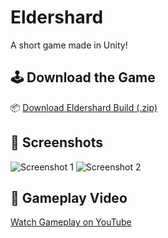 # Eldershard

A short game made in Unity!

## 🕹️ Download the Game

📦 [Download Eldershard Build (.zip)](Link)

## 📸 Screenshots

![Screenshot 1](Screenshots/screenshot1.png)
![Screenshot 2](Screenshots/screenshot2.png)

## 🎥 Gameplay Video

[Watch Gameplay on YouTube](https://youtube.com/your-video-link)

